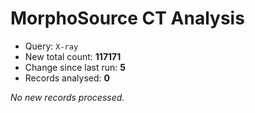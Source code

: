 # MorphoSource CT Analysis

* Query: `X-ray`
* New total count: **117171**
* Change since last run: **5**
* Records analysed: **0**

_No new records processed._
